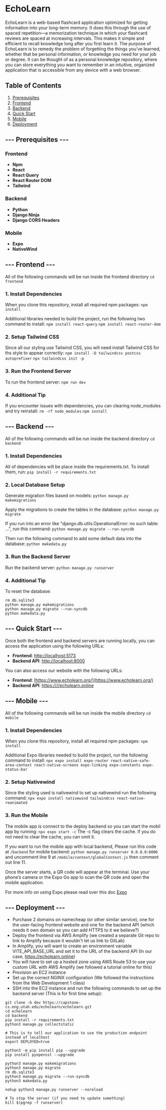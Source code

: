 # EchoLearn

EchoLearn is a web-based flashcard application optimized for getting information into your long-term memory. It does this through the use of spaced repetition—a memorization technique in which your flashcard reviews are spaced at increasing intervals. This makes it simple and efficient to recall knowledge long after you first learn it. The purpose of EchoLearn is to remedy the problem of forgetting the things you’ve learned, whether that be personal information, or knowledge you need for your job or degree. It can be thought of as a personal knowledge repository, where you can store everything you want to remember in an intuitive, organized application that is accessible from any device with a web browser.

## Table of Contents

1. [Prerequisites](#prerequisites)
2. [Frontend](#frontend-section)
3. [Backend](#backend-section)
4. [Quick Start](#quick-start)
5. [Mobile](#mobile-section)
6. [Deployment](#deployment)


## <a name="prerequisites">--- Prerequisites ---</a>

### Frontend
- **Npm**
- **React**
- **React Query**
- **React Router DOM**
- **Tailwind**

### Backend
- **Python**
- **Django Ninja**
- **Django CORS Headers**

### Mobile
- **Expo**
- **NativeWind**

## <a name="frontend-section">--- Frontend ---</a>

All of the following commands will be run inside the frontend directory
`cd frontend`

### 1. Install Dependencies
When you clone this repository, install all required npm packages:
`npm install`

Additional libraries needed to build the project, run the following two command to install:
`npm install react-query`
`npm install react-router-dom`

### 2. Setup Tailwind CSS
Since all our styling use Tailwind CSS, you will need install Tailwind CSS for ths style to appear correctly:
`npm install -D tailwindcss postcss autoprefixer`
`npx tailwindcss init -p`

### 3. Run the Frontend Server
To run the frontend server:
`npm run dev`

### 4. Additional Tip
If you encounter issues with dependencies, you can clearing node_modules and try reinstall:
`rm -rf node_modules`
`npm install`

## <a name="backend-section">--- Backend ---</a>

All of the following commands will be run inside the backend directory
`cd backend`

### 1. Install Dependencies
All of dependencies will be place inside the requirements.txt. To install them, run:
`pip install -r requirements.txt`

### 2. Local Database Setup
Generate migration files based on models:
`python manage.py makemigrations`

Apply the migrations to create the tables in the database:
`python manage.py migrate`

If you run into an error like "django.db.utils.OperationalError: no such table: ...", run this command:
`python manage.py migrate --run-syncdb`

Then run the following command to add some default data into the database:
`python makedata.py`

### 3. Run the Backend Server
Run the backend server:
`python manage.py runserver`

### 4. Additional Tip
To reset the database:
```
rm db.sqlite3
python manage.py makemigrations
python manage.py migrate --run-syncdb
python makedata.py
```

## <a name="quick-start">--- Quick Start ---</a>

Once both the frontend and backend servers are running locally, you can access the application using the following URLs:

- **Frontend**: [http://localhost:5173](http://localhost:5173)
- **Backend API**: [http://localhost:8000](http://localhost:8000)

You can also access our website with the following URLs:

- **Frontend**: [https://www.echolearn.org/](https://www.echolearn.org/)
- **Backend API**: [https:////echolearn.online](https://echolearn.online/api/docs)

## <a name="mobile-section">--- Mobile ---</a>

All of the following commands will be run inside the mobile directory
`cd mobile`

### 1. Install Dependencies
When you clone this repository, install all required npm packages:
`npm install`

Additional Expo libraries needed to build the project, run the following command to install:
`npx expo install expo-router react-native-safe-area-context react-native-screens expo-linking expo-constants expo-status-bar`

### 2. Setup Nativewind
Since the styling used is nativewind to set up nativewind run the following command:
`npx expo install nativewind tailwindcss react-native-reanimated`

### 3. Run the Mobile
The mobile app is connect to the deploy backend so you can start the mobil app by running:
`npx expo start -c` 
The -c flag clears the cache. If you do not need to clear the cache, you can omit it.

If you want to run the mobile app with local backend, Please run this code at `/backend` for mobile backend: `python manage.py runserver 0.0.0.0:8000`
and uncomment line 9 at `/mobile/context/globalContext.js` then comment out line 11.

Once the server starts, a QR code will appear at the terminal. Use your phone’s camera or the Expo Go app to scan the QR code and open the mobile application.

For more info on using Expo please read over this doc
[Expo](https://docs.expo.dev/router/installation/)


## <a name="deployment">--- Deployment ---</a>
- Purchase 2 domains on namecheap (or other similar service), one for the user-facing frontend website and one for the backend API (which needs it own domain so you can add HTTPS to it we believe?)
- Deploy the frontend via AWS Amplify (we created a separate Git repo to link to Amplify because it wouldn't let us link to GitLab)
- In Amplify, you will want to create an environment variable VITE_API_BASE_URL and set it to the URL of the backend API (In our case, https://echolearn.online)
- You will have to set up a hosted zone using AWS Route 53 to use your custom URL with AWS Amplify (we followed a tutorial online for this)
- Provision an EC2 instance
- Set up the correct NGINX configuration (We followed the instructions from the Web Development 1 class)
- SSH into the EC2 instance and run the following commands to set up the backend server (This is for first time setup):
```
git clone -b dev https://capstone-cs.eng.utah.edu/echolearn/echolearn.git
cd echolearn
cd backend
pip install -r requirements.txt
python3 manage.py collectstatic

# This is to tell our application to use the production endpoint instead of localhost
export DEPLOYED=true

python3 -m pip install pip --upgrade
pip install pyopenssl --upgrade

python3 manage.py makemigrations
python3 manage.py migrate
rm db.sqlite3
python3 manage.py migrate --run-syncdb
python3 makedata.py

nohup python3 manage.py runserver --noreload

# To stop the server (if you need to update something)
kill $(pgrep -f runserver)
```